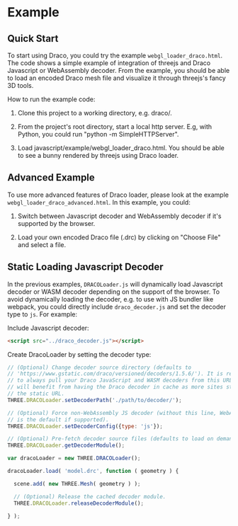 # Example

## Quick Start

To start using Draco, you could try the example `webgl_loader_draco.html`. The
code shows a simple example of integration of threejs and Draco Javascript or
WebAssembly decoder. From the example, you should be able to load an encoded
Draco mesh file and visualize it through threejs's fancy 3D tools.

How to run the example code:

1. Clone this project to a working directory, e.g. draco/.

2. From the project's root directory, start a local http server. E.g, with
Python, you could run "python -m SimpleHTTPServer".

3. Load javascript/example/webgl_loader_draco.html. You should be able to see a
bunny rendered by threejs using Draco loader.

## Advanced Example

To use more advanced features of Draco loader, please look at the example
`webgl_loader_draco_advanced.html`. In this example, you could:

1. Switch between Javascript decoder and WebAssembly decoder if it's supported
by the browser.

2. Load your own encoded Draco file (.drc) by clicking on "Choose File" and
select a file.

## Static Loading Javascript Decoder

In the previous examples, `DRACOLoader.js` will dynamically load Javascript
decoder or WASM decoder depending on the support of the browser. To avoid
dynamically loading the decoder, e.g. to use with JS bundler like webpack, you
could directly include `draco_decoder.js` and set the decoder type to `js`. For
example:

Include Javascript decoder:

```html
<script src="../draco_decoder.js"></script>
```

Create DracoLoader by setting the decoder type:

```js
// (Optional) Change decoder source directory (defaults to
// 'https://www.gstatic.com/draco/versioned/decoders/1.5.6/'). It is recommended
// to always pull your Draco JavaScript and WASM decoders from this URL. Users
// will benefit from having the Draco decoder in cache as more sites start using
// the static URL.
THREE.DRACOLoader.setDecoderPath('./path/to/decoder/');

// (Optional) Force non-WebAssembly JS decoder (without this line, WebAssembly
// is the default if supported).
THREE.DRACOLoader.setDecoderConfig({type: 'js'});

// (Optional) Pre-fetch decoder source files (defaults to load on demand).
THREE.DRACOLoader.getDecoderModule();

var dracoLoader = new THREE.DRACOLoader();

dracoLoader.load( 'model.drc', function ( geometry ) {

  scene.add( new THREE.Mesh( geometry ) );

  // (Optional) Release the cached decoder module.
  THREE.DRACOLoader.releaseDecoderModule();

} );
```
